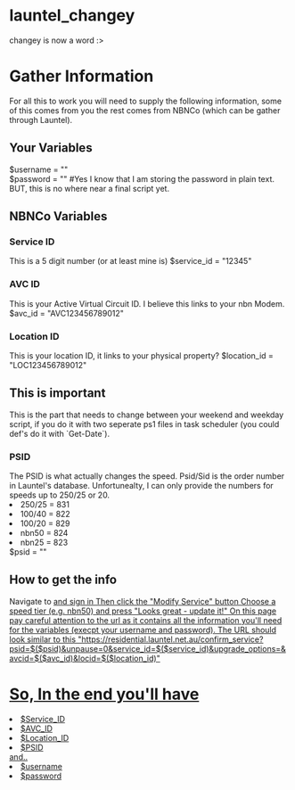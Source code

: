 # launtel_changey
changey is now a word :>

<h1>Gather Information</h1>
For all this to work you will need to supply the following information, some of this comes from you the rest comes from NBNCo (which can be gather through Launtel).

<h2>Your Variables</h2>
$username = ""<br>
$password = "" #Yes I know that I am storing the password in plain text. BUT, this is no where near a final script yet.

<h2>NBNCo Variables</h2>
<h3>Service ID</h3>
This is a 5 digit number (or at least mine is)
$service_id = "12345"
<h3>AVC ID</h3>
This is your Active Virtual Circuit ID. I believe this links to your nbn Modem.
$avc_id = "AVC123456789012"
<h3>Location ID</h3>
This is your location ID, it links to your physical property?
$location_id = "LOC123456789012"

<h2>This is important</h2>
This is the part that needs to change between your weekend and weekday script, if you do it with two seperate ps1 files in task scheduler (you could def's do it with `Get-Date`). 
<h3>PSID</h3>
The PSID is what actually changes the speed. Psid/Sid is the order number in Launtel's database. Unfortunealty, I can only provide the numbers for speeds up to 250/25 or 20.
<li>250/25 = 831</li>
<li>100/40 = 822</li>
<li>100/20 = 829</li>
<li>nbn50 = 824</li>
<li>nbn25 = 823</li>
$psid = ""

<h2>How to get the info</h2>
Navigate to <a href="https://residential.launtel.net.au/services"> and sign in
Then click the "Modify Service" button
Choose a speed tier (e.g. nbn50) and press "Looks great - update it!"
On this page pay careful attention to the url as it contains all the information you'll need for the variables (execpt your username and password).
  The URL should look similar to this "https://residential.launtel.net.au/confirm_service?psid=$($psid)&unpause=0&service_id=$($service_id)&upgrade_options=&avcid=$($avc_id)&locid=$($location_id)"

<h1>So, In the end you'll have</h1>
<li>$Service_ID</li>
<li>$AVC_ID</li>
<li>$Location_ID</li>
<li>$PSID</li>
and..
<li>$username</li>
<li>$password</li>
